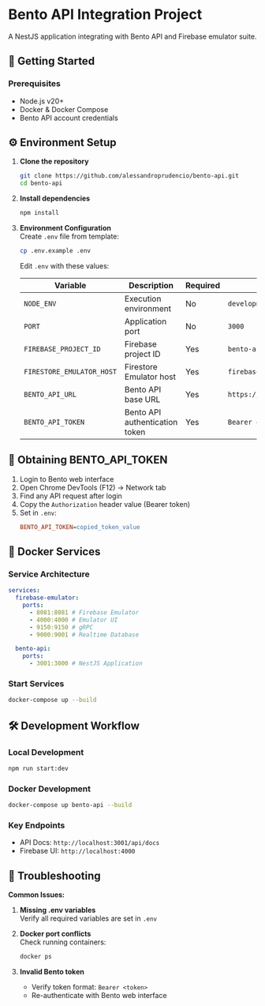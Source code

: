 # Bento API Integration Project

A NestJS application integrating with Bento API and Firebase emulator suite.

## 🚀 Getting Started

### Prerequisites

- Node.js v20+
- Docker & Docker Compose
- Bento API account credentials

## ⚙️ Environment Setup

1. **Clone the repository**

   ```bash
   git clone https://github.com/alessandroprudencio/bento-api.git
   cd bento-api
   ```

2. **Install dependencies**

   ```bash
   npm install
   ```

3. **Environment Configuration**  
   Create `.env` file from template:

   ```bash
   cp .env.example .env
   ```

   Edit `.env` with these values:

   | Variable                  | Description                    | Required | Example                    | How to Obtain                            |
   | ------------------------- | ------------------------------ | -------- | -------------------------- | ---------------------------------------- |
   | `NODE_ENV`                | Execution environment          | No       | `development`              | -                                        |
   | `PORT`                    | Application port               | No       | `3000`                     | -                                        |
   | `FIREBASE_PROJECT_ID`     | Firebase project ID            | Yes      | `bento-api-project`        | Firebase Console                         |
   | `FIRESTORE_EMULATOR_HOST` | Firestore Emulator host        | Yes      | `firebase-emulator:8081`   | Keep default for Docker                  |
   | `BENTO_API_URL`           | Bento API base URL             | Yes      | `https://api.bento.com/v1` | Bento documentation                      |
   | `BENTO_API_TOKEN`         | Bento API authentication token | Yes      | `Bearer eyJhbGci...`       | [See below](#-obtaining-bento_api_token) |

## 🔑 Obtaining BENTO_API_TOKEN

1. Login to Bento web interface
2. Open Chrome DevTools (F12) → Network tab
3. Find any API request after login
4. Copy the `Authorization` header value (Bearer token)
5. Set in `.env`:
   ```ini
   BENTO_API_TOKEN=copied_token_value
   ```

## 🐳 Docker Services

### Service Architecture

```yaml
services:
  firebase-emulator:
    ports:
      - 8081:8081 # Firebase Emulator
      - 4000:4000 # Emulator UI
      - 9150:9150 # gRPC
      - 9000:9001 # Realtime Database

  bento-api:
    ports:
      - 3001:3000 # NestJS Application
```

### Start Services

```bash
docker-compose up --build
```

## 🛠 Development Workflow

### Local Development

```bash
npm run start:dev
```

### Docker Development

```bash
docker-compose up bento-api --build
```

### Key Endpoints

- API Docs: `http://localhost:3001/api/docs`
- Firebase UI: `http://localhost:4000`

## 🚨 Troubleshooting

**Common Issues:**

1. **Missing .env variables**  
   Verify all required variables are set in `.env`

2. **Docker port conflicts**  
   Check running containers:

   ```bash
   docker ps
   ```

3. **Invalid Bento token**
   - Verify token format: `Bearer <token>`
   - Re-authenticate with Bento web interface
